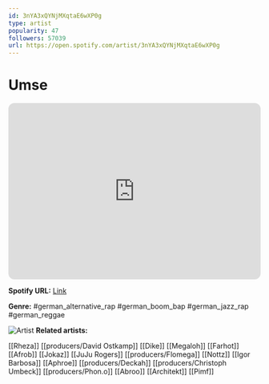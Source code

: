 ```yaml
---
id: 3nYA3xQYNjMXqtaE6wXP0g
type: artist
popularity: 47
followers: 57039
url: https://open.spotify.com/artist/3nYA3xQYNjMXqtaE6wXP0g
---
```

# Umse

<iframe style="border-radius:12px" src="https://open.spotify.com/embed/artist/3nYA3xQYNjMXqtaE6wXP0g" width="100%" height="352" frameBorder="0" allowfullscreen="" allow="autoplay; clipboard-write; encrypted-media; fullscreen; picture-in-picture" loading="lazy"></iframe>

**Spotify URL:** [Link](https://open.spotify.com/artist/3nYA3xQYNjMXqtaE6wXP0g)

**Genre:**  #german_alternative_rap #german_boom_bap #german_jazz_rap #german_reggae

![Artist](https://i.scdn.co/image/ab6761610000e5eb01c02ab528df574638448c41)
**Related artists:**

[[Rheza]]
[[producers/David Ostkamp]]
[[Dike]]
[[Megaloh]]
[[Farhot]]
[[Afrob]]
[[Jokaz]]
[[JuJu Rogers]]
[[producers/Flomega]]
[[Nottz]]
[[Igor Barbosa]]
[[Aphroe]]
[[producers/Deckah]]
[[producers/Christoph Umbeck]]
[[producers/Phon.o]]
[[Abroo]]
[[Architekt]]
[[Pimf]]
